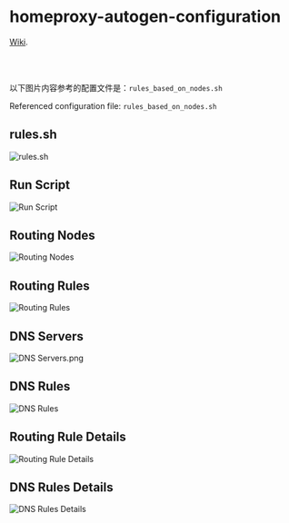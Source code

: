 # homeproxy-autogen-configuration
[Wiki](https://github.com/thisIsIan-W/homeproxy-autogen-configuration/wiki/Homeproxy-%E4%B8%80%E9%94%AE%E9%85%8D%E7%BD%AE%E8%84%9A%E6%9C%AC%E4%BD%BF%E7%94%A8%E8%AF%B4%E6%98%8E).

<br/>

<br/>

以下图片内容参考的配置文件是：`rules_based_on_nodes.sh`

Referenced configuration file: `rules_based_on_nodes.sh`



## rules.sh

![rules.sh](https://s2.loli.net/2024/10/19/XNKv1b4Dhz7kHRM.png)



## Run Script

![Run Script](https://s2.loli.net/2024/10/19/R2gmiNrdIL8zxlb.png)



## Routing Nodes

![Routing Nodes](https://s2.loli.net/2024/10/19/DveHslM1YCfJNum.png)



## Routing Rules

![Routing Rules](https://s2.loli.net/2024/10/19/FBlRiU8WgLDhIzy.png)



## DNS Servers

![DNS Servers.png](https://s2.loli.net/2024/10/19/SaGLZMum6CHFXKx.png)



## DNS Rules

![DNS Rules](https://s2.loli.net/2024/10/19/5Aypktzw4FSTMfn.png)





## Routing Rule Details

![Routing Rule Details](https://s2.loli.net/2024/10/19/4TOpo2LICiFlnb7.png)





## DNS Rules Details

![DNS Rules Details](https://s2.loli.net/2024/10/19/B6xJM3mEUTXZ7gi.png)
